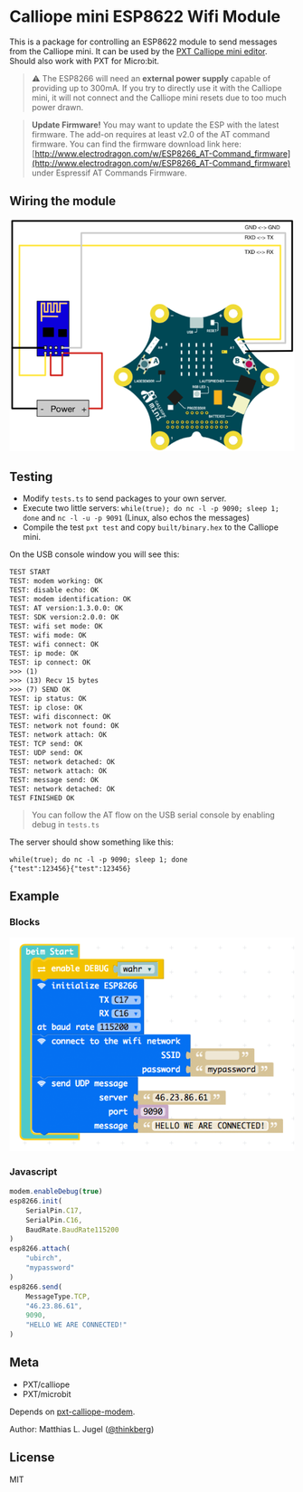 # Calliope mini ESP8622 Wifi Module

This is a package for controlling an ESP8622 module to send messages from the Calliope mini.
It can be used by the [PXT Calliope mini editor](https://pxt.calliope.cc/). Should also work
with PXT for Micro:bit.

> ⚠ The ESP8266 will need an **external power supply** capable of providing up to 300mA. If you try
> to directly use it with the Calliope mini, it will not connect and the Calliope mini resets
> due to too much power drawn.

> **Update Firmware!** You may want to update the ESP with the latest firmware. The add-on requires at least v2.0 of the 
> AT command firmware. You can find the firmware download link here: 
> [http://www.electrodragon.com/w/ESP8266_AT-Command_firmware](http://www.electrodragon.com/w/ESP8266_AT-Command_firmware) 
> under Espressif AT Commands Firmware.

## Wiring the module

![Calliope mini -> ESP8266 wiring](wiring.png)

## Testing

- Modify `tests.ts` to send packages to your own server.
- Execute two little servers: `while(true); do nc -l -p 9090; sleep 1; done` and `nc -l -u -p 9091` (Linux, also echos the messages) 
- Compile the test `pxt test` and copy `built/binary.hex` to the Calliope mini.

On the USB console window you will see this:

```
TEST START
TEST: modem working: OK
TEST: disable echo: OK
TEST: modem identification: OK
TEST: AT version:1.3.0.0: OK
TEST: SDK version:2.0.0: OK
TEST: wifi set mode: OK
TEST: wifi mode: OK
TEST: wifi connect: OK
TEST: ip mode: OK
TEST: ip connect: OK
>>> (1)  
>>> (13) Recv 15 bytes
>>> (7) SEND OK
TEST: ip status: OK
TEST: ip close: OK
TEST: wifi disconnect: OK
TEST: network not found: OK
TEST: network attach: OK
TEST: TCP send: OK
TEST: UDP send: OK
TEST: network detached: OK
TEST: network attach: OK
TEST: message send: OK
TEST: network detached: OK
TEST FINISHED OK
```

> You can follow the AT flow on the USB serial console by enabling debug in `tests.ts`

The server should show something like this:

```
while(true); do nc -l -p 9090; sleep 1; done                   
{"test":123456}{"test":123456}
```

## Example

### Blocks
![Example Code](example.png)

### Javascript

```typescript
modem.enableDebug(true)
esp8266.init(
    SerialPin.C17,
    SerialPin.C16,
    BaudRate.BaudRate115200
)
esp8266.attach(
    "ubirch",
    "mypassword"
)
esp8266.send(
    MessageType.TCP,
    "46.23.86.61",
    9090,
    "HELLO WE ARE CONNECTED!"
)
```

## Meta

- PXT/calliope
- PXT/microbit

Depends on [pxt-calliope-modem](https://github.com/calliope-mini/pxt-calliope-modem).

Author: Matthias L. Jugel ([@thinkberg](https://twitter.com/thinkberg))

## License

MIT